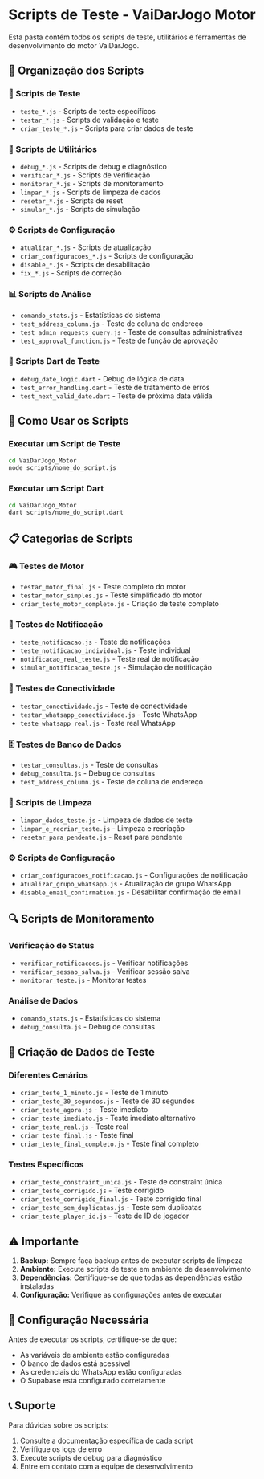 # Scripts de Teste - VaiDarJogo Motor

Esta pasta contém todos os scripts de teste, utilitários e ferramentas de desenvolvimento do motor VaiDarJogo.

## 📁 Organização dos Scripts

### 🧪 Scripts de Teste
- `teste_*.js` - Scripts de teste específicos
- `testar_*.js` - Scripts de validação e teste
- `criar_teste_*.js` - Scripts para criar dados de teste

### 🔧 Scripts de Utilitários
- `debug_*.js` - Scripts de debug e diagnóstico
- `verificar_*.js` - Scripts de verificação
- `monitorar_*.js` - Scripts de monitoramento
- `limpar_*.js` - Scripts de limpeza de dados
- `resetar_*.js` - Scripts de reset
- `simular_*.js` - Scripts de simulação

### ⚙️ Scripts de Configuração
- `atualizar_*.js` - Scripts de atualização
- `criar_configuracoes_*.js` - Scripts de configuração
- `disable_*.js` - Scripts de desabilitação
- `fix_*.js` - Scripts de correção

### 📊 Scripts de Análise
- `comando_stats.js` - Estatísticas do sistema
- `test_address_column.js` - Teste de coluna de endereço
- `test_admin_requests_query.js` - Teste de consultas administrativas
- `test_approval_function.js` - Teste de função de aprovação

### 🧪 Scripts Dart de Teste
- `debug_date_logic.dart` - Debug de lógica de data
- `test_error_handling.dart` - Teste de tratamento de erros
- `test_next_valid_date.dart` - Teste de próxima data válida

## 🚀 Como Usar os Scripts

### Executar um Script de Teste
```bash
cd VaiDarJogo_Motor
node scripts/nome_do_script.js
```

### Executar um Script Dart
```bash
cd VaiDarJogo_Motor
dart scripts/nome_do_script.dart
```

## 📋 Categorias de Scripts

### 🎮 Testes de Motor
- `testar_motor_final.js` - Teste completo do motor
- `testar_motor_simples.js` - Teste simplificado do motor
- `criar_teste_motor_completo.js` - Criação de teste completo

### 📱 Testes de Notificação
- `teste_notificacao.js` - Teste de notificações
- `teste_notificacao_individual.js` - Teste individual
- `notificacao_real_teste.js` - Teste real de notificação
- `simular_notificacao_teste.js` - Simulação de notificação

### 🔗 Testes de Conectividade
- `testar_conectividade.js` - Teste de conectividade
- `testar_whatsapp_conectividade.js` - Teste WhatsApp
- `teste_whatsapp_real.js` - Teste real WhatsApp

### 🗄️ Testes de Banco de Dados
- `testar_consultas.js` - Teste de consultas
- `debug_consulta.js` - Debug de consultas
- `test_address_column.js` - Teste de coluna de endereço

### 🧹 Scripts de Limpeza
- `limpar_dados_teste.js` - Limpeza de dados de teste
- `limpar_e_recriar_teste.js` - Limpeza e recriação
- `resetar_para_pendente.js` - Reset para pendente

### ⚙️ Scripts de Configuração
- `criar_configuracoes_notificacao.js` - Configurações de notificação
- `atualizar_grupo_whatsapp.js` - Atualização de grupo WhatsApp
- `disable_email_confirmation.js` - Desabilitar confirmação de email

## 🔍 Scripts de Monitoramento

### Verificação de Status
- `verificar_notificacoes.js` - Verificar notificações
- `verificar_sessao_salva.js` - Verificar sessão salva
- `monitorar_teste.js` - Monitorar testes

### Análise de Dados
- `comando_stats.js` - Estatísticas do sistema
- `debug_consulta.js` - Debug de consultas

## 📝 Criação de Dados de Teste

### Diferentes Cenários
- `criar_teste_1_minuto.js` - Teste de 1 minuto
- `criar_teste_30_segundos.js` - Teste de 30 segundos
- `criar_teste_agora.js` - Teste imediato
- `criar_teste_imediato.js` - Teste imediato alternativo
- `criar_teste_real.js` - Teste real
- `criar_teste_final.js` - Teste final
- `criar_teste_final_completo.js` - Teste final completo

### Testes Específicos
- `criar_teste_constraint_unica.js` - Teste de constraint única
- `criar_teste_corrigido.js` - Teste corrigido
- `criar_teste_corrigido_final.js` - Teste corrigido final
- `criar_teste_sem_duplicatas.js` - Teste sem duplicatas
- `criar_teste_player_id.js` - Teste de ID de jogador

## ⚠️ Importante

1. **Backup:** Sempre faça backup antes de executar scripts de limpeza
2. **Ambiente:** Execute scripts de teste em ambiente de desenvolvimento
3. **Dependências:** Certifique-se de que todas as dependências estão instaladas
4. **Configuração:** Verifique as configurações antes de executar

## 🔧 Configuração Necessária

Antes de executar os scripts, certifique-se de que:
- As variáveis de ambiente estão configuradas
- O banco de dados está acessível
- As credenciais do WhatsApp estão configuradas
- O Supabase está configurado corretamente

## 📞 Suporte

Para dúvidas sobre os scripts:
1. Consulte a documentação específica de cada script
2. Verifique os logs de erro
3. Execute scripts de debug para diagnóstico
4. Entre em contato com a equipe de desenvolvimento
